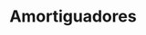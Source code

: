 ---
title: "Amortiguadores"
url: /barrios-unidos/amortiguadores/
shop: reparación de automóviles
---